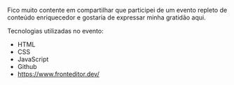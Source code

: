 Fico muito contente em compartilhar que participei de um evento repleto de conteúdo enriquecedor e gostaria de expressar minha gratidão aqui.

Tecnologias utilizadas no evento:
- HTML
- CSS
- JavaScript
- Github
- https://www.fronteditor.dev/ 